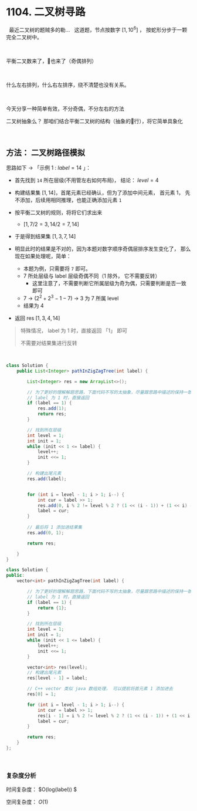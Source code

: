 # 1104. 二叉树寻路
&nbsp;
最近二叉树的题贼多的勒...
&nbsp;
这道题，节点按数字 $[1, 10^6]$ ， 按蛇形分步于一颗完全二叉树中。

&nbsp;

平衡二叉数来了，🐍也来了（奇偶排列）

&nbsp;

什么左右排列，什么右左排序，绕不清楚也没有关系。

&nbsp;

今天分享一种简单有效，不分奇偶，不分左右的方法

二叉树抽象么？ 那咱们结合平衡二叉树的结构（抽象的🐍行），将它简单具象化

&nbsp;

## 方法： 二叉树路径模拟

思路如下 -> 「示例 1 : $label = 14$ 」： 

- 首先找到 `14` 所在层级(不用管左右如何布局)， 结论： $level = 4$
- 构建结果集  $[1, 14]$​​​​ ，首尾元素已经确认，但为了添加中间元素， 首元素 1， 先不添加，后续用相同推理，也能正确添加元素 `1`

- 按平衡二叉树的规则，将将它们求出来 
  - $[1, 7 / 2 = 3, 14/2 = 7, 14]$​​​
- 于是得到结果集 $[1, 3, 7, 14]$​ 
- 明显此时的结果是不对的，因为本题对数字顺序奇偶层排序发生变化了， 那么现在如果处理呢，简单：
  - 本题为例，只需要将 `7` 即可。
  - 7 所处层级与 label 层级奇偶不同（1 除外， 它不需要反转） 
    - 这里注意了，不需要判断它所属层级为奇为偶，只需要判断是否一致即可
  - 7 ->  $(2^2 + 2^3 - 1 - 7)$​​​​  -> $3$ 为 7 所属 level 
  - 结果为 $4$
- 返回 res $[1,3,4,14]$​​

> 特殊情况， label 为 1 时，直接返回 「1」 即可
>
> 不需要对结果集进行反转

&nbsp;

```java
class Solution {
    public List<Integer> pathInZigZagTree(int label) {

        List<Integer> res = new ArrayList<>();

        // 为了更好的理解解题思路，下面代码不写的太抽象，尽量跟思路中描述的保持一致
        // label 为 1 时，直接返回
        if (label == 1) {
            res.add(1);
            return res;
        }

        // 找到所在层级
        int level = 1;
        int init = 1;
        while (init << 1 <= label) {
            level++;
            init <<= 1;
        }

        // 构建出尾元素
        res.add(label);


        for (int i = level - 1; i > 1; i--) {
            int cur = label >> 1;
            res.add(0, i % 2 != level % 2 ? (1 << (i - 1)) + (1 << i) - 1 - cur: cur);
            label = cur;
        }
        
        // 最后将 1 添加进结果集
        res.add(0, 1);

        return res;

    }
}
```

```c++
class Solution {
public:
    vector<int> pathInZigZagTree(int label) {

        // 为了更好的理解解题思路，下面代码不写的太抽象，尽量跟思路中描述的保持一致
        // label 为 1 时，直接返回
        if (label == 1) {
            return {1};
        }

        // 找到所在层级
        int level = 1;
        int init = 1;
        while (init << 1 <= label) {
            level++;
            init <<= 1;
        }

        vector<int> res(level);
        // 构建出尾元素
        res[level - 1] = label;

        // C++ vector 类似 java 数组处理， 可以提前将首元素 1 添加进去
        res[0] = 1;

        for (int i = level - 1; i > 1; i--) {
            int cur = label >> 1;
            res[i - 1] = i % 2 != level % 2 ? (1 << (i - 1)) + (1 << i) - 1 - cur: cur;
            label = cur;
        }

        return res;
    }
};
```

&nbsp;

### 复杂度分析

时间复杂度： $O(log(label)) $

空间复杂度： $O(1)$

